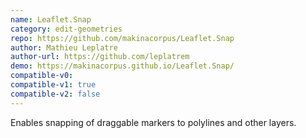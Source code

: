 ```yaml
---
name: Leaflet.Snap
category: edit-geometries
repo: https://github.com/makinacorpus/Leaflet.Snap
author: Mathieu Leplatre
author-url: https://github.com/leplatrem
demo: https://makinacorpus.github.io/Leaflet.Snap/
compatible-v0:
compatible-v1: true
compatible-v2: false
---
```


Enables snapping of draggable markers to polylines and other layers.

